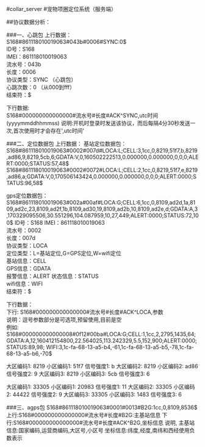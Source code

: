 #collar_server
#宠物项圈定位系统（服务端）

##协议数据分析：

###一、心跳包
上行数据：  
S168#861118010019063#043b#0006#SYNC:0$  
ID号：S168  
IMEI：861118010019063  
流水号：043b  
长度：0006  
协议类型：SYNC （心跳包）  
心跳次数：0 （从000到fff）  
结束符：$  

下行数据:  
S168#000000000000000#流水号#长度#ACK^SYNC,utc时间(yyyymmddhhmmss)
说明:开机时登录时发送该协议，而后每隔4分30秒发送一次,首次使用时才会存在',utc时间'

###二、定位数据包
上行数据：
基站定位数据包：
S168#861118010019063#0002#007d#LOCA:L;CELL:3,1cc,0,8219,51f7,b,8219,ad86,9,8219,5cb,6;GDATA:V,0,160502222513,0.000000,0.000000,0,0,0;ALERT:0000;STATUS:57,48$  
S168#861118010019063#0002#0072#LOCA:L;CELL:2,1cc,0,8219,51f7,e,8219,ad86,a;GDATA:V,0,170506143424,0.000000,0.000000,0,0,0;ALERT:0000;STATUS:96,58$

gps定位数据包：
S168#861118010019063#002a#00af#LOCA:G;CELL:6,1cc,0,8109,ad2d,1a,8109,ad2c,23,8109,ad2f,1b,8109,ad30,19,8109,ad2b,10,8109,ad2e,d;GDATA:A,3,170329095506,30.551296,104.087959,10,27,449;ALERT:0000;STATUS:72,100$
ID号：S168
IMEI：861118010019063  
流水号：0002  
长度：007d  
协议类型：LOCA  
定位类型：L=基站定位,G=GPS定位,W=wifi定位  
基站信息：CELL  
GPS信息：GDATA  
报警信息：ALERT
状态信息：STATUS  
wifi信息：WIFI  
结束符：$  

下行数据：  
下行:
S168#000000000000000#流水号#长度#ACK^LOCA,参数  
说明：逗号参数部分是可选项,预留使用,目前是空  
例如:  
S168#000000000000008#0f12#00ba#LOCA:G;CELL:1,1cc,2,2795,1435,64;GDATA:A,12,160412154800,22.564025,113.242329,5.5,152,900;ALERT:0000;STATUS:89,98;
WIFI:3,1c-fa-68-13-a5-b4,-61,1c-fa-68-13-a5-b5,-78,1c-fa-68-13-a5-b6,-70$

大区编码1: 8219
小区编码1: 51f7
信号强度1: b
大区编码2: 8219
小区编码2: ad86
信号强度2: 9
大区编码3: 8219
小区编码3: 5cb
信号强度3: 6


大区编码1: 33305
小区编码1: 20983
信号强度1: 11
大区编码2: 33305
小区编码2: 44422
信号强度2: 9
大区编码3: 33305
小区编码3: 1483
信号强度3: 6

###三、agps包
S168#861118010019063#0001#0013#B2G:1cc,0,8109,8536$
上行:S168#000000000000000#流水号#长度#B2G:主基站信息
下行:S168#000000000000000#流水号#长度#ACK^B2G,坐标信息
说明,
主基站信息:国家编码,运营商编码,大区号,小区号
坐标信息:纬度,经度,南纬和西经使用负数表示